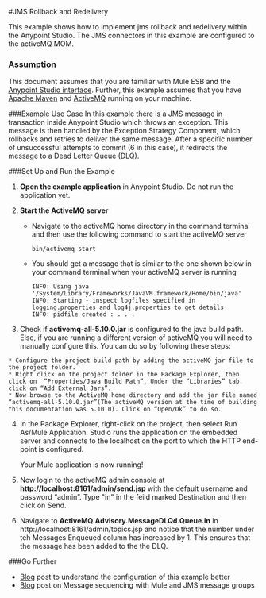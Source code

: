#JMS Rollback and Redelivery

This example shows how to implement jms rollback and redelivery within the Anypoint Studio. The JMS connectors in this example are configured to the activeMQ MOM.


### Assumption
This document assumes that you are familiar with Mule ESB and the [Anypoint Studio interface](http://www.mulesoft.org/documentation/display/current/Anypoint+Studio+Essentials). Further, this example assumes that you have [Apache Maven](http://maven.apache.org/download.cgi) and [ActiveMQ](http://activemq.apache.org/getting-started.html) running on your machine.

###Example Use Case
In this example there is a JMS message in transaction inside Anypoint Studio which throws an exception. This message is then handled by the Exception Strategy Component, which rollbacks and retries to deliver the same message. After a specific number of unsuccessful attempts to commit (6 in this case), it redirects the message to a Dead Letter Queue (DLQ).

###Set Up and Run the Example

1. **Open the example application** in Anypoint Studio. Do not run the application yet.


2. **Start the ActiveMQ server**
      * Navigate to the activeMQ home directory in the command terminal and then use the  following command to start the activeMQ server
      
            bin/activemq start 

      * You should get a message that is similar to the one shown below in your command terminal when your activeMQ server is running
     
            INFO: Using java '/System/Library/Frameworks/JavaVM.framework/Home/bin/java'
            INFO: Starting - inspect logfiles specified in logging.properties and log4j.properties to get details
            INFO: pidfile created : . . . 
    
  3. Check if **activemq-all-5.10.0.jar** is configured to the java build path. Else, if you are running a different version of activeMQ you will need to manually configure this. You can do so by following these steps:
  
    * Configure the project build path by adding the activeMQ jar file to the project folder. 
    * Right click on the project folder in the Package Explorer, then   click on  “Properties/Java Build Path”. Under the “Libraries” tab, click on “Add External Jars”. 
    * Now browse to the ActiveMQ home directory and add the jar file named “activemq-all-5.10.0.jar”(The activeMQ version at the time of building this documentation was 5.10.0). Click on “Open/Ok” to do so.

4. In the Package Explorer, right-click on the project, then select Run As/Mule Application. Studio runs the application on the embedded server and connects to the localhost on the port to which the HTTP end-point is configured.

   Your Mule application is now running!
   
5. Now login to the activeMQ admin console at **http://localhost:8161/admin/send.jsp** with the default username and password “admin”. Type "in" in the feild marked Destination and then click on Send. 

6. Navigate to **ActiveMQ.Advisory.MessageDLQd.Queue.in** in http://localhost:8161/admin/topics.jsp and notice that the number under teh Messages Enqueued column has increased by 1.
This ensures that the message has been added to the the DLQ.
 
  

###Go Further

* [Blog](http://blogs.mulesoft.org/jms-message-rollback-and-redelivery/) post  to understand the configuration of this example better
* [Blog](http://blogs.mulesoft.org/jms-message-rollback-and-redelivery/) post on Message sequencing with Mule and JMS message groups
